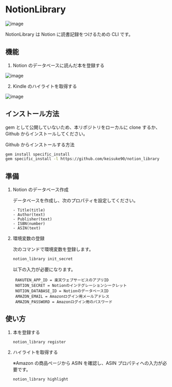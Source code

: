 # NotionLibrary

![image](https://github.com/keisuke90/notion_library/assets/79405582/c2b86483-d981-4b29-a3fd-7c9a7442a8db)

NotionLibrary は Notion に読書記録をつけるための CLI です。

## 機能

1. Notion のデータベースに読んだ本を登録する

![image](https://github.com/keisuke90/notion_library/assets/79405582/08a68d3c-ada6-40ec-9ad7-af06885515d9)

2. Kindle のハイライトを取得する

![image](https://github.com/keisuke90/notion_library/assets/79405582/788ff9f1-81d8-40b4-b708-867da52be6b8)

## インストール方法

gem として公開していないため、本リポジトリをローカルに clone するか、Github からインストールしてください。

Github からインストールする方法

```bash
gem install specific_install
gem specific_install -l https://github.com/keisuke90/notion_library
```

## 準備

1. Notion のデータベース作成

   データベースを作成し、次のプロパティを設定してください。

   ```
   - Title(title)
   - Author(text)
   - Publisher(text)
   - ISBN(number)
   - ASIN(text)
   ```

2. 環境変数の登録

   次のコマンドで環境変数を登録します。

   ```bash
   notion_library init_secret
   ```

   以下の入力が必要になります。

   ```
    RAKUTEN_APP_ID = 楽天ウェブサービスのアプリID
    NOTION_SECRET = Notionのインテグレーションシークレット
    NOTION_DATABASE_ID = NotionのデータベースID
    AMAZON_EMAIL = Amazonログイン用メールアドレス
    AMAZON_PASSWORD = Amazonログイン用のパスワード
   ```

## 使い方

1. 本を登録する

   ```
   notion_library register
   ```

2. ハイライトを取得する

   ※Amazon の商品ページから ASIN を確認し、ASIN プロパティへの入力が必要です。

   ```
   notion_library highlight
   ```
